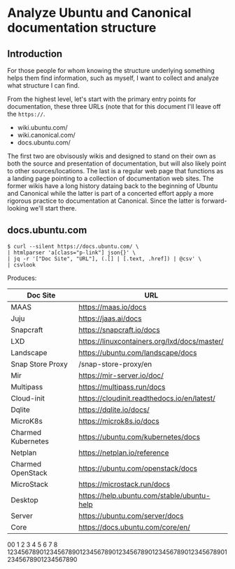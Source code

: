 # Analyze Ubuntu and Canonical documentation structure

## Introduction

For those people for whom knowing the structure underlying something helps them
find information, such as myself, I want to collect and analyze what structure
I can find.

From the highest level, let's start with the primary entry points for
documentation, these three URLs (note that for this document I'll leave off
the `https://`.

- wiki.ubuntu.com/
- wiki.canonical.com/
- docs.ubuntu.com/

The first two are obvisously wikis and designed to stand on their own as both
the source and presentation of documentation, but will also likely point to
other sources/locations. The last is a regular web page that functions as a
landing page pointing to a collection of documentation web sites. The former
wikis have a long history dataing back to the beginning of Ubuntu and Canonical
while the latter is part of a concerted effort apply a more rigorous practice
to documentation at Canonical. Since the latter is forward-looking we'll start
there.

## docs.ubuntu.com

```console
$ curl --silent https://docs.ubuntu.com/ \
| htmlparser 'a[class="p-link"] json{}' \
| jq -r '["Doc Site", "URL"], (.[] | [.text, .href]) | @csv' \
| csvlook
```

Produces:

| Doc Site           | URL                                          |
| ------------------ | -------------------------------------------- |
| MAAS               | https://maas.io/docs                         |
| Juju               | https://jaas.ai/docs                         |
| Snapcraft          | https://snapcraft.io/docs                    |
| LXD                | https://linuxcontainers.org/lxd/docs/master/ |
| Landscape          | https://ubuntu.com/landscape/docs            |
| Snap Store Proxy   | /snap-store-proxy/en                         |
| Mir                | https://mir-server.io/doc/                   |
| Multipass          | https://multipass.run/docs                   |
| Cloud-init         | https://cloudinit.readthedocs.io/en/latest/  |
| Dqlite             | https://dqlite.io/docs/                      |
| MicroK8s           | https://microk8s.io/docs                     |
| Charmed Kubernetes | https://ubuntu.com/kubernetes/docs           |
| Netplan            | https://netplan.io/reference                 |
| Charmed OpenStack  | https://ubuntu.com/openstack/docs            |
| MicroStack         | https://microstack.run/docs                  |
| Desktop            | https://help.ubuntu.com/stable/ubuntu-help   |
| Server             | https://ubuntu.com/server/docs               |
| Core               | https://docs.ubuntu.com/core/en/             |

00       1         2         3         4         5         6         7         8
12345678901234567890123456789012345678901234567890123456789012345678901234567890
